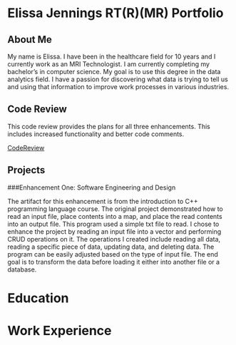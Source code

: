 # Elissa Jennings RT(R)(MR) Portfolio

## About Me

My name is Elissa. I have been in the healthcare field for 10 years and I currently work as an MRI Technologist. I am currently completing my bachelor’s in computer science. My goal is to use this degree in the data analytics field. I have a passion for discovering what data is trying to tell us and using that information to improve work processes in various industries.

## Code Review

This code review provides the plans for all three enhancements. This includes increased functionality and better code comments.

[CodeReview](https://github.com/jenninge/CodeReview/raw/refs/heads/main/CodeReview.mp4)

## Projects

###Enhancement One: Software Engineering and Design

The artifact for this enhancement is from the introduction to C++ programming language course. The original project demonstrated how to read an input file, place contents into a map, and place the read contents into an output file. This program used a simple txt file to read.
I chose to enhance the project by reading an input file into a vector and performing CRUD operations on it. The operations I created include reading all data, reading a specific piece of data, updating data, and deleting data. The program can be easily adjusted based on the type of input file. The end goal is to transform the data before loading it either into another file or a database.




# Education

# Work Experience
